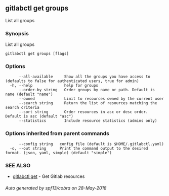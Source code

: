 ## gitlabctl get groups

List all groups

### Synopsis

List all groups

```
gitlabctl get groups [flags]
```

### Options

```
      --all-available     Show all the groups you have access to (defaults to false for authenticated users, true for admin)
  -h, --help              help for groups
      --order-by string   Order groups by name or path. Default is name (default "name")
      --owned             Limit to resources owned by the current user
      --search string     Return the list of resources matching the search criteria
      --sort string       Order resources in asc or desc order. Default is asc (default "asc")
      --statistics        Include resource statistics (admins only)
```

### Options inherited from parent commands

```
      --config string   config file (default is $HOME/.gitlabctl.yaml)
  -o, --out string      Print the command output to the desired format. (json, yaml, simple) (default "simple")
```

### SEE ALSO

* [gitlabctl get](gitlabctl_get.md)	 - Get Gitlab resources

###### Auto generated by spf13/cobra on 28-May-2018
